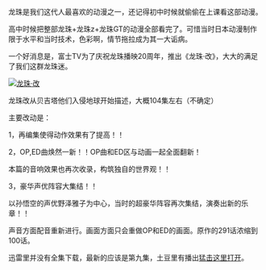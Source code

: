 

龙珠是我们这代人最喜欢的动漫之一，还记得初中时候就偷偷在上课看这部动漫。

高中时候把整部龙珠+龙珠z+龙珠GT的动漫全部看完了。可惜当时日本动漫制作限于水平和当时技术，色彩啊，情节拖拉成为其一大诟病。

一个好消息是，富士TV为了庆祝龙珠播映20周年，推出《龙珠·改》，大大的满足了我们这群龙珠迷。

[![龙珠·改](https://e25ba8-log4d-c.dijingchao.com/2009/06/2009050421141455-300x270.jpg)](../../static/images/upload_dropbox/200906/2009050421141455.jpg)

龙珠改从贝吉塔他们入侵地球开始描述，大概104集左右（不确定）

主要改动是：

1，再编集使得动作效果有了提高！！

2，OP,ED曲焕然一新！！OP曲和ED区与动画一起全面翻新！

本篇的音响效果也再次收录，构筑独自的世界观！！

3，豪华声优阵容大集结！！

以孙悟空的声优野泽雅子为中心，当时的超豪华阵容再次集结，演奏出新的乐章！！

声音方面配音重新进行。画面方面只会重做OP和ED的画面。原作的291话浓缩到100话。

迅雷里并没有全集下载，最新的应该是第九集，土豆里有播出[猛击这里打开](http://so.tudou.com/isearch/%E9%BE%99%E7%8F%A0%20%E6%94%B9/)。


